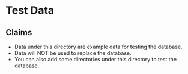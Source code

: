 # Test Data

## Claims
- Data under this directory are example data for testing the database. 
- Data will NOT be used to replace the database.
- You can also add some directories under this directory to test the database.
